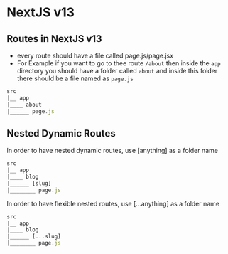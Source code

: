# NextJS v13

## Routes in NextJS v13
- every route should have a file called page.js/page.jsx
- For Example if you want to go to thee route `/about` then inside the `app` directory you should have a folder called `about` and inside this folder there should be a file named as `page.js`
```jsx
src
|__ app
|____ about
|______ page.js
```

## Nested Dynamic Routes
In order to have nested dynamic routes, use [anything] as a folder name
```jsx
src
|__ app
|____ blog
|______ [slug]
|________ page.js
```

In order to have flexible nested routes, use [...anything] as a folder name
```jsx
src
|__ app
|____ blog
|______ [...slug]
|________ page.js
```
 
